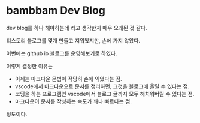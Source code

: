 # bambbam Dev Blog

dev blog를 하나 해야하는데 라고 생각한지 매우 오래된 것 같다.

티스토리 블로그를 몇개 만들고 지워봤지만, 손에 가지 않았다.

이번에는 github io 블로그를 운영해보기로 하였다.

이렇게 결정한 이유는

- 이제는 마크다운 문법이 적당히 손에 익었다는 점.
- vscode에서 마크다운으로 문서를 정리하면, 그것을 블로그에 올릴 수 있다는 점.
- 코딩을 하는 프로그램인 vscode에서 블로그 글까지 모두 해치워버릴 수 있다는 점.
- 마크다운이 문서를 작성하는 속도가 꽤나 빠르다는 점.

정도이다.